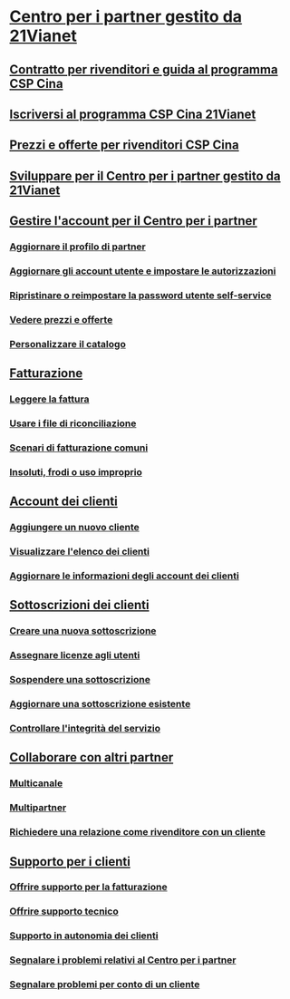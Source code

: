 # [Centro per i partner gestito da 21Vianet](index.md)
## [Contratto per rivenditori e guida al programma CSP Cina](csp-program-guide-and-agreements.md)
## [Iscriversi al programma CSP Cina 21Vianet](enrolling-in-the-csp-program.md)
## [Prezzi e offerte per rivenditori CSP Cina](see-offers-and-pricing.md)
## [Sviluppare per il Centro per i partner gestito da 21Vianet](develop-for-partner-center.md)
## [Gestire l'account per il Centro per i partner](partner-center-account-setup.md)
### [Aggiornare il profilo di partner](update-your-partner-profile.md)
### [Aggiornare gli account utente e impostare le autorizzazioni](create-user-accounts-and-set-permissions.md)
### [Ripristinare o reimpostare la password utente self-service](reset-a-user-password.md)
### [Vedere prezzi e offerte](see-offers-and-pricing.md)
### [Personalizzare il catalogo](customize-the-catalog.md)
## [Fatturazione](billing.md)
### [Leggere la fattura](read-your-bill.md)
### [Usare i file di riconciliazione](use-the-reconciliation-files.md)
### [Scenari di fatturazione comuni](common-billing-scenarios.md)
### [Insoluti, frodi o uso improprio](non-payment-fraud-or-misuse.md)
## [Account dei clienti](customer-accounts.md)
### [Aggiungere un nuovo cliente](add-a-new-customer.md)
### [Visualizzare l'elenco dei clienti](see-your-customer-list.md)
### [Aggiornare le informazioni degli account dei clienti](update-customer-account-info.md)
## [Sottoscrizioni dei clienti](customer-subscriptions.md)
### [Creare una nuova sottoscrizione](create-a-new-subscription.md)
### [Assegnare licenze agli utenti](assign-licenses-to-users.md)
### [Sospendere una sottoscrizione](suspend-a-subscription.md)
### [Aggiornare una sottoscrizione esistente](add-licenses-or-services-to-an-existing-subscription.md)
### [Controllare l'integrità del servizio](check-service-health.md)
## [Collaborare con altri partner](work-with-other-partners.md)
### [Multicanale](multichannel.md)
### [Multipartner](multipartner.md)
### [Richiedere una relazione come rivenditore con un cliente](request-a-relationship-with-a-customer.md)
## [Supporto per i clienti](customer-support.md)
### [Offrire supporto per la fatturazione](provide-billing-support.md)
### [Offrire supporto tecnico](provide-technical-support.md)
### [Supporto in autonomia dei clienti](customer-self-support.md)
### [Segnalare i problemi relativi al Centro per i partner](report-problems-with-partner-center.md)
### [Segnalare problemi per conto di un cliente](report-problems-on-behalf-of-a-customer.md)